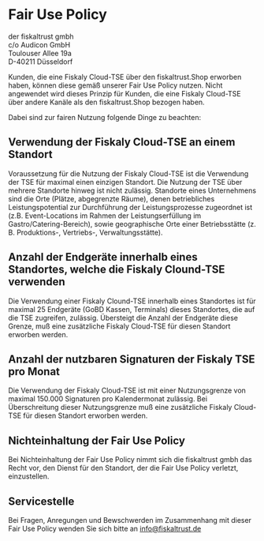 # Fair Use Policy

der fiskaltrust gmbh<br/>
c/o Audicon GmbH<br/>
Toulouser Allee 19a<br/>
D-40211 Düsseldorf<br/>



Kunden, die eine Fiskaly Cloud-TSE über den fiskaltrust.Shop erworben haben, können diese gemäß unserer Fair Use Policy nutzen. Nicht angewendet wird dieses Prinzip für Kunden, die eine Fiskaly Cloud-TSE über andere Kanäle als den fiskaltrust.Shop bezogen haben.

Dabei sind zur fairen Nutzung folgende Dinge zu beachten:

## Verwendung der Fiskaly Cloud-TSE an einem Standort

Voraussetzung für die Nutzung der Fiskaly Cloud-TSE ist die Verwendung der TSE für maximal einen einzigen Standort. Die Nutzung der TSE über mehrere Standorte hinweg ist nicht zulässig. Standorte eines Unternehmens sind die Orte (Plätze, abgegrenzte Räume), denen betriebliches Leistungspotential zur Durchführung der Leistungsprozesse zugeordnet ist (z.B. Event-Locations im Rahmen der Leistungserfüllung im Gastro/Catering-Bereich), sowie geographische Orte einer Betriebsstätte (z. B. Produktions-, Vertriebs-, Verwaltungsstätte).

## Anzahl der Endgeräte innerhalb eines Standortes, welche die Fiskaly Clound-TSE verwenden

Die Verwendung einer Fiskaly Clound-TSE innerhalb eines Standortes ist für maximal 25 Endgeräte (GoBD Kassen, Terminals) dieses Standortes, die auf die TSE zugreifen, zulässig. Übersteigt die Anzahl der Endgeräte diese Grenze, muß eine zusätzliche Fiskaly Cloud-TSE für diesen Standort erworben werden.

## Anzahl der nutzbaren Signaturen der Fiskaly TSE pro Monat

Die Verwendung der Fiskaly Cloud-TSE ist mit einer Nutzungsgrenze von maximal 150.000 Signaturen pro Kalendermonat zulässig. Bei Überschreitung dieser Nutzungsgrenze muß eine zusätzliche Fiskaly Cloud-TSE für diesen Standort erworben werden.

## Nichteinhaltung der Fair Use Policy

Bei Nichteinhaltung der Fair Use Policy nimmt sich die fiskaltrust gmbh das Recht vor, den Dienst für den Standort, der die Fair Use Policy verletzt, einzustellen.

## Servicestelle

Bei Fragen, Anregungen und Bewschwerden im Zusammenhang mit dieser Fair Use Policy wenden Sie sich bitte an info@fiskaltrust.de

